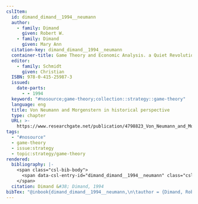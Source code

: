 ```yaml
---
cslItem:
  id: dimand_dimand__1994__neumann
  author:
    - family: Dimand
      given: Robert W.
    - family: Dimand
      given: Mary Ann
  citation-key: dimand_dimand__1994__neumann
  container-title: Game Theory and Economic Analysis. a Quiet Revolution in Economics
  editor:
    - family: Schmidt
      given: Christian
  ISBN: 978-0-415-25987-3
  issued:
    date-parts:
      - - 1994
  keyword: "#nosource;game-theory;collection::strategy::game-theory"
  language: eng
  title: Von Neumann and Morgenstern in historical perspective
  type: chapter
  URL: >-
    https://www.researchgate.net/publication/4798823_Von_Neumann_and_Morgenstern_in_Historical_Perspective
tags:
  - "#nosource"
  - game-theory
  - issue:strategy
  - topic:strategy/game-theory
rendered:
  bibliography: |-
    <span class="csl-bib-body">
      <span data-csl-entry-id="dimand_dimand__1994__neumann" class="csl-entry">Dimand, R. W., &#38; Dimand, M. A. 1994. Von Neumann and Morgenstern in historical perspective. In C. Schmidt (Ed.), <i>Game Theory and Economic Analysis. a Quiet Revolution in Economics</i>. <a href='https://www.researchgate.net/publication/4798823_Von_Neumann_and_Morgenstern_in_Historical_Perspective'>https://www.researchgate.net/publication/4798823_Von_Neumann_and_Morgenstern_in_Historical_Perspective</a></span>
    </span>
  citation: Dimand &#38; Dimand, 1994
bibTex: "@inbook{dimand_dimand__1994__neumann,\n\tauthor = {Dimand, Robert W. and Dimand, Mary Ann},\n\tbooktitle = {Game {Theory} and {Economic} {Analysis}. a {Quiet} {Revolution} in {Economics}},\n\teditor = {Schmidt, Christian},\n\tyear = {1994},\n\ttitle = {Von {Neumann} and {Morgenstern} in historical perspective},\n\thowpublished = {https://www.researchgate.net/publication/4798823\\textunderscore{}Von\\textunderscore{}Neumann\\textunderscore{}and\\textunderscore{}Morgenstern\\textunderscore{}in\\textunderscore{}Historical\\textunderscore{}Perspective},\n}\n\n"
---
```


